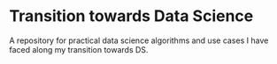 # Transition towards Data Science
A repository for practical data science algorithms and use cases I have faced along my transition towards DS. 


